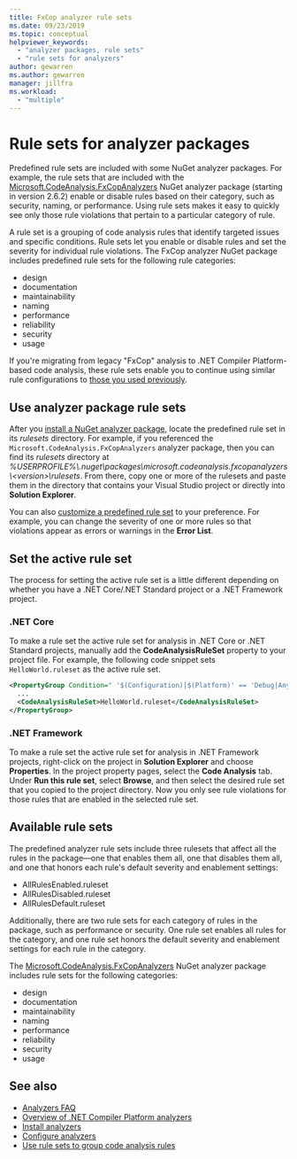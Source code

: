 ```yaml
---
title: FxCop analyzer rule sets
ms.date: 09/23/2019
ms.topic: conceptual
helpviewer_keywords:
  - "analyzer packages, rule sets"
  - "rule sets for analyzers"
author: gewarren
ms.author: gewarren
manager: jillfra
ms.workload:
  - "multiple"
---
```

# Rule sets for analyzer packages

Predefined rule sets are included with some NuGet analyzer packages. For example, the rule sets that are included with the [Microsoft.CodeAnalysis.FxCopAnalyzers](https://www.nuget.org/packages/Microsoft.CodeAnalysis.FxCopAnalyzers/) NuGet analyzer package (starting in version 2.6.2) enable or disable rules based on their category, such as security, naming, or performance. Using rule sets makes it easy to quickly see only those rule violations that pertain to a particular category of rule.

A rule set is a grouping of code analysis rules that identify targeted issues and specific conditions. Rule sets let you enable or disable rules and set the severity for individual rule violations. The FxCop analyzer NuGet package includes predefined rule sets for the following rule categories:

- design
- documentation
- maintainability
- naming
- performance
- reliability
- security
- usage

If you're migrating from legacy "FxCop" analysis to .NET Compiler Platform-based code analysis, these rule sets enable you to continue using similar rule configurations to [those you used previously](rule-set-reference.md).

## Use analyzer package rule sets

After you [install a NuGet analyzer package](install-roslyn-analyzers.md), locate the predefined rule set in its *rulesets* directory. For example, if you referenced the `Microsoft.CodeAnalysis.FxCopAnalyzers` analyzer package, then you can find its *rulesets* directory at *%USERPROFILE%\\.nuget\packages\microsoft.codeanalysis.fxcopanalyzers\\\<version\>\rulesets*. From there, copy one or more of the rulesets and paste them in the directory that contains your Visual Studio project or directly into **Solution Explorer**.

You can also [customize a predefined rule set](how-to-create-a-custom-rule-set.md) to your preference. For example, you can change the severity of one or more rules so that violations appear as errors or warnings in the **Error List**.

## Set the active rule set

The process for setting the active rule set is a little different depending on whether you have a .NET Core/.NET Standard project or a .NET Framework project.

### .NET Core

To make a rule set the active rule set for analysis in .NET Core or .NET Standard projects, manually add the **CodeAnalysisRuleSet** property to your project file. For example, the following code snippet sets `HelloWorld.ruleset` as the active rule set.

```xml
<PropertyGroup Condition=" '$(Configuration)|$(Platform)' == 'Debug|AnyCPU' ">
  ...
  <CodeAnalysisRuleSet>HelloWorld.ruleset</CodeAnalysisRuleSet>
</PropertyGroup>
```

### .NET Framework

To make a rule set the active rule set for analysis in .NET Framework projects, right-click on the project in **Solution Explorer** and choose **Properties**. In the project property pages, select the **Code Analysis** tab. Under **Run this rule set**, select **Browse**, and then select the desired rule set that you copied to the project directory. Now you only see rule violations for those rules that are enabled in the selected rule set.

## Available rule sets

The predefined analyzer rule sets include three rulesets that affect all the rules in the package&mdash;one that enables them all, one that disables them all, and one that honors each rule's default severity and enablement settings:

- AllRulesEnabled.ruleset
- AllRulesDisabled.ruleset
- AllRulesDefault.ruleset

Additionally, there are two rule sets for each category of rules in the package, such as performance or security. One rule set enables all rules for the category, and one rule set honors the default severity and enablement settings for each rule in the category.

The [Microsoft.CodeAnalysis.FxCopAnalyzers](https://www.nuget.org/packages/Microsoft.CodeAnalysis.FxCopAnalyzers/) NuGet analyzer package includes rule sets for the following categories:

- design
- documentation
- maintainability
- naming
- performance
- reliability
- security
- usage

## See also

- [Analyzers FAQ](analyzers-faq.md)
- [Overview of .NET Compiler Platform analyzers](roslyn-analyzers-overview.md)
- [Install analyzers](install-roslyn-analyzers.md)
- [Configure analyzers](use-roslyn-analyzers.md)
- [Use rule sets to group code analysis rules](using-rule-sets-to-group-code-analysis-rules.md)
